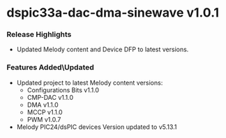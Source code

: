 # dspic33a-dac-dma-sinewave v1.0.1
### Release Highlights
- Updated Melody content and Device DFP to latest versions.

### Features Added\Updated
- Updated project to latest Melody content versions:
    - Configurations Bits v1.1.0
    - CMP-DAC v1.1.0
    - DMA v1.1.0
    - MCCP v1.1.0
    - PWM v1.0.7 
- Melody PIC24/dsPIC devices Version updated to v5.13.1
